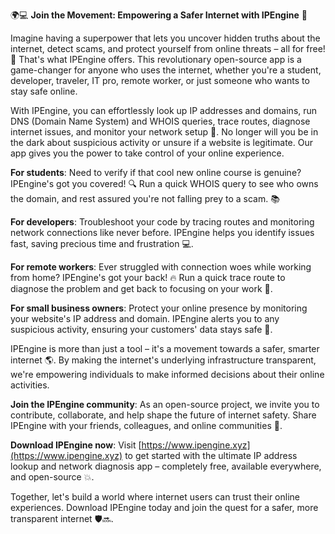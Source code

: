 🌍💻 **Join the Movement: Empowering a Safer Internet with IPEngine** 🚀

Imagine having a superpower that lets you uncover hidden truths about the internet, detect scams, and protect yourself from online threats – all for free! 🤯 That's what IPEngine offers. This revolutionary open-source app is a game-changer for anyone who uses the internet, whether you're a student, developer, traveler, IT pro, remote worker, or just someone who wants to stay safe online.

With IPEngine, you can effortlessly look up IP addresses and domains, run DNS (Domain Name System) and WHOIS queries, trace routes, diagnose internet issues, and monitor your network setup 📡. No longer will you be in the dark about suspicious activity or unsure if a website is legitimate. Our app gives you the power to take control of your online experience.

**For students**: Need to verify if that cool new online course is genuine? IPEngine's got you covered! 🔍 Run a quick WHOIS query to see who owns the domain, and rest assured you're not falling prey to a scam. 📚

**For developers**: Troubleshoot your code by tracing routes and monitoring network connections like never before. IPEngine helps you identify issues fast, saving precious time and frustration 💻.

**For remote workers**: Ever struggled with connection woes while working from home? IPEngine's got your back! 🔥 Run a quick trace route to diagnose the problem and get back to focusing on your work 💼.

**For small business owners**: Protect your online presence by monitoring your website's IP address and domain. IPEngine alerts you to any suspicious activity, ensuring your customers' data stays safe 💸.

IPEngine is more than just a tool – it's a movement towards a safer, smarter internet 🌎. By making the internet's underlying infrastructure transparent, we're empowering individuals to make informed decisions about their online activities.

**Join the IPEngine community**: As an open-source project, we invite you to contribute, collaborate, and help shape the future of internet safety. Share IPEngine with your friends, colleagues, and online communities 🤝.

**Download IPEngine now**: Visit [https://www.ipengine.xyz](https://www.ipengine.xyz) to get started with the ultimate IP address lookup and network diagnosis app – completely free, available everywhere, and open-source 💥.

Together, let's build a world where internet users can trust their online experiences. Download IPEngine today and join the quest for a safer, more transparent internet 🛡️🔜.